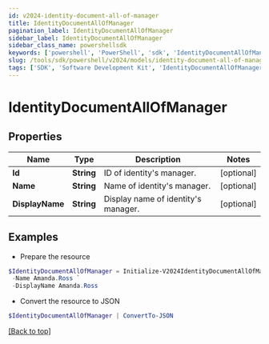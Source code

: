 ```yaml
---
id: v2024-identity-document-all-of-manager
title: IdentityDocumentAllOfManager
pagination_label: IdentityDocumentAllOfManager
sidebar_label: IdentityDocumentAllOfManager
sidebar_class_name: powershellsdk
keywords: ['powershell', 'PowerShell', 'sdk', 'IdentityDocumentAllOfManager', 'V2024IdentityDocumentAllOfManager'] 
slug: /tools/sdk/powershell/v2024/models/identity-document-all-of-manager
tags: ['SDK', 'Software Development Kit', 'IdentityDocumentAllOfManager', 'V2024IdentityDocumentAllOfManager']
---
```



# IdentityDocumentAllOfManager

## Properties

Name | Type | Description | Notes
------------ | ------------- | ------------- | -------------
**Id** | **String** | ID of identity's manager. | [optional] 
**Name** | **String** | Name of identity's manager. | [optional] 
**DisplayName** | **String** | Display name of identity's manager. | [optional] 

## Examples

- Prepare the resource
```powershell
$IdentityDocumentAllOfManager = Initialize-V2024IdentityDocumentAllOfManager  -Id 2c9180867dfe694b017e208e27c05799 `
 -Name Amanda.Ross `
 -DisplayName Amanda.Ross
```

- Convert the resource to JSON
```powershell
$IdentityDocumentAllOfManager | ConvertTo-JSON
```


[[Back to top]](#) 

